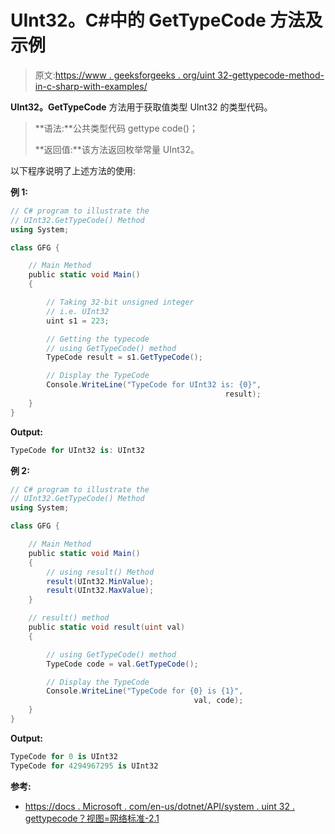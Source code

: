 # UInt32。C#中的 GetTypeCode 方法及示例

> 原文:[https://www . geeksforgeeks . org/uint 32-gettypecode-method-in-c-sharp-with-examples/](https://www.geeksforgeeks.org/uint32-gettypecode-method-in-c-sharp-with-examples/)

**UInt32。GetTypeCode** 方法用于获取值类型 UInt32 的类型代码。

> **语法:**公共类型代码 gettype code()；
> 
> **返回值:**该方法返回枚举常量 UInt32。

以下程序说明了上述方法的使用:

**例 1:**

```cs
// C# program to illustrate the
// UInt32.GetTypeCode() Method
using System;

class GFG {

    // Main Method
    public static void Main()
    {

        // Taking 32-bit unsigned integer 
        // i.e. UInt32
        uint s1 = 223;

        // Getting the typecode
        // using GetTypeCode() method
        TypeCode result = s1.GetTypeCode();

        // Display the TypeCode
        Console.WriteLine("TypeCode for UInt32 is: {0}",
                                                result);
    }
}
```

**Output:**

```cs
TypeCode for UInt32 is: UInt32

```

**例 2:**

```cs
// C# program to illustrate the
// UInt32.GetTypeCode() Method
using System;

class GFG {

    // Main Method
    public static void Main()
    {
        // using result() Method
        result(UInt32.MinValue);
        result(UInt32.MaxValue);
    }

    // result() method
    public static void result(uint val)
    {

        // using GetTypeCode() method
        TypeCode code = val.GetTypeCode();

        // Display the TypeCode
        Console.WriteLine("TypeCode for {0} is {1}",
                                         val, code);
    }
}
```

**Output:**

```cs
TypeCode for 0 is UInt32
TypeCode for 4294967295 is UInt32

```

**参考:**

*   [https://docs . Microsoft . com/en-us/dotnet/API/system . uint 32 . gettypecode？视图=网络标准-2.1](https://docs.microsoft.com/en-us/dotnet/api/system.uint32.gettypecode?view=netstandard-2.1)